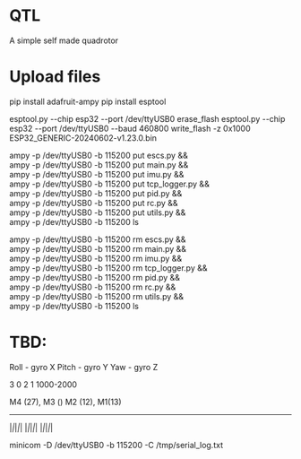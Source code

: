 # QTL
A simple self made quadrotor


# Upload files
pip install adafruit-ampy
pip install esptool

esptool.py --chip esp32 --port /dev/ttyUSB0 erase_flash
esptool.py --chip esp32 --port /dev/ttyUSB0 --baud 460800 write_flash -z 0x1000 ESP32_GENERIC-20240602-v1.23.0.bin


ampy -p /dev/ttyUSB0 -b 115200 put escs.py && \
ampy -p /dev/ttyUSB0 -b 115200 put main.py && \
ampy -p /dev/ttyUSB0 -b 115200 put imu.py && \
ampy -p /dev/ttyUSB0 -b 115200 put tcp_logger.py && \
ampy -p /dev/ttyUSB0 -b 115200 put pid.py && \
ampy -p /dev/ttyUSB0 -b 115200 put rc.py && \
ampy -p /dev/ttyUSB0 -b 115200 put utils.py && \
ampy -p /dev/ttyUSB0 -b 115200 ls

ampy -p /dev/ttyUSB0 -b 115200 rm escs.py && \
ampy -p /dev/ttyUSB0 -b 115200 rm main.py && \
ampy -p /dev/ttyUSB0 -b 115200 rm imu.py && \
ampy -p /dev/ttyUSB0 -b 115200 rm tcp_logger.py && \
ampy -p /dev/ttyUSB0 -b 115200 rm pid.py && \
ampy -p /dev/ttyUSB0 -b 115200 rm rc.py && \
ampy -p /dev/ttyUSB0 -b 115200 rm utils.py && \
ampy -p /dev/ttyUSB0 -b 115200 ls


# TBD:
Roll - gyro X
Pitch - gyro Y
Yaw - gyro Z

3 0
2 1
1000-2000



 M4 (27), M3 () M2 (12), M1(13)
 _ _ _ _
|_|_|_|_|
|_|_|_|_|
|_|_|_|_|


minicom -D /dev/ttyUSB0 -b 115200 -C /tmp/serial_log.txt

